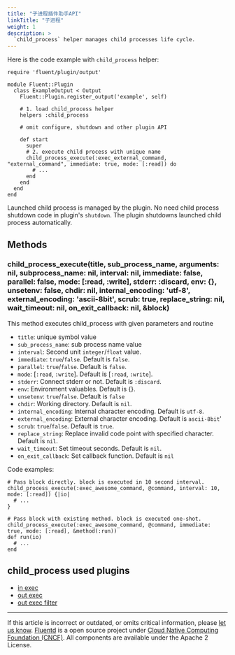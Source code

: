 ```yaml
---
title: "子进程插件助手API"
linkTitle: "子进程"
weight: 1
description: >
  `child_process` helper manages child processes life cycle.
---
```


Here is the code example with `child_process` helper:

```
require 'fluent/plugin/output'

module Fluent::Plugin
  class ExampleOutput < Output
    Fluent::Plugin.register_output('example', self)

    # 1. load child_process helper
    helpers :child_process

    # omit configure, shutdown and other plugin API

    def start
      super
      # 2. execute child process with unique name
      child_process_execute(:exec_external_command, "external_command", immediate: true, mode: [:read]) do
        # ...
      end
    end
  end
end
```

Launched child process is managed by the plugin. No need child process
shutdown code in plugin's `shutdown`. The plugin shutdowns launched
child process automatically.

## Methods

### child_process_execute(title, sub_process_name, arguments: nil, subprocess_name: nil, interval: nil, immediate: false, parallel: false, mode: \[:read, :write\], stderr: :discard, env: {}, unsetenv: false, chdir: nil, internal_encoding: 'utf-8', external_encoding: 'ascii-8bit', scrub: true, replace_string: nil, wait_timeout: nil, on_exit_callback: nil, &block)

This method executes child_process with given parameters and routine

- `title`: unique symbol value
- `sub_process_name`: sub process name value
- `interval`: Second unit `integer`/`float` value.
- `immediate`: `true`/`false`. Default is `false`.
- `parallel`: `true`/`false`. Default is `false`.
- `mode`: \[`:read`, `:write`\]. Default is \[`:read`, `:write`\].
- `stderr`: Connect stderr or not. Default is `:discard`.
- `env`: Environment valuables. Default is {}.
- `unsetenv`: `true`/`false`. Default is `false`
- `chdir`: Working directory. Default is `nil`.
- `internal_encoding`: Internal character encoding. Default is
  `utf-8`.
- `external_encoding`: External character encoding. Default is
  `ascii-8bit`\'
- `scrub`: `true`/`false`. Default is `true`.
- `replace_string`: Replace invalid code point with specified
  character. Default is `nil`.
- `wait_timeout`: Set timeout seconds. Default is `nil`.
- `on_exit_callback`: Set callback function. Default is `nil`

Code examples:

```
# Pass block directly. block is executed in 10 second interval.
child_process_execute(:exec_awesome_command, @command, interval: 10, mode: [:read]) {|io|
  # ...
}

# Pass block with existing method. block is executed one-shot.
child_process_execute(:exec_awesome_command, @command, immediate: true, mode: [:read], &method(:run))
def run(io)
  # ...
end
```

## child_process used plugins

- [in exec](/plugins/input/exec.md)
- [out exec](/plugins/output/exec.md)
- [out exec filter](/plugins/output/exec_filter.md)

---

If this article is incorrect or outdated, or omits critical information, please [let us know](https://github.com/fluent/fluentd-docs-gitbook/issues?state=open).
[Fluentd](http://www.fluentd.org/) is a open source project under [Cloud Native Computing Foundation (CNCF)](https://cncf.io/). All components are available under the Apache 2 License.
